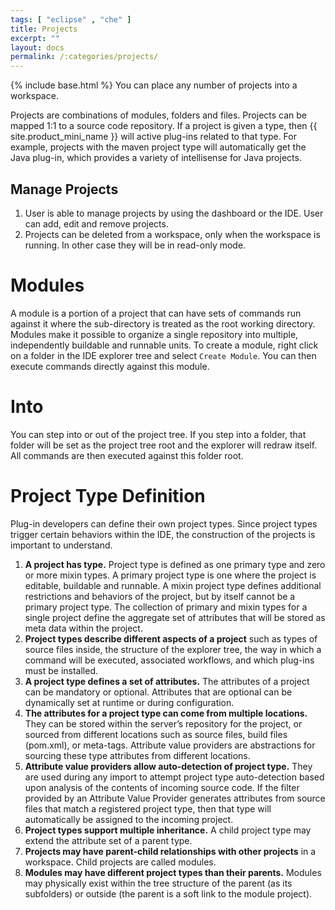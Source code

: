 ```yaml
---
tags: [ "eclipse" , "che" ]
title: Projects
excerpt: ""
layout: docs
permalink: /:categories/projects/
---
```

{% include base.html %}
You can place any number of projects into a workspace.

Projects are combinations of modules, folders and files. Projects can be mapped 1:1 to a source code repository. If a project is given a type, then {{ site.product_mini_name }} will active plug-ins related to that type. For example, projects with the maven project type will automatically get the Java plug-in, which provides a variety of intellisense for Java projects.

## Manage Projects
1. User is able to manage projects by using the dashboard or the IDE. User can add, edit and remove projects.
2. Projects can be deleted from a workspace, only when the workspace is running. In other case they will be in read-only mode.

# Modules  
A module is a portion of a project that can have sets of commands run against it where the sub-directory is treated as the root working directory. Modules make it possible to organize a single repository into multiple, independently buildable and runnable units. To create a module, right click on a folder in the IDE explorer tree and select `Create Module`.  You can then execute commands directly against this module.

# Into  
You can step into or out of the project tree. If you step into a folder, that folder will be set as the project tree root and the explorer will redraw itself. All commands are then executed against this folder root.

# Project Type Definition  
Plug-in developers can define their own project types. Since project types trigger certain behaviors within the IDE, the construction of the projects is important to understand.

1. **A project has type.** Project type is defined as one primary type and zero or more mixin types. A primary project type is one where the project is editable, buildable and runnable. A mixin project type defines additional restrictions and behaviors of the project, but by itself cannot be a primary project type. The collection of primary and mixin types for a single project define the aggregate set of attributes that will be stored as meta data within the project.
2. **Project types describe different aspects of a project** such as types of source files inside, the structure of the explorer tree, the way in which a command will be executed, associated workflows, and which plug-ins must be installed.
3. **A project type defines a set of attributes.** The attributes of a project can be mandatory or optional. Attributes that are optional can be dynamically set at runtime or during configuration.
4. **The attributes for a project type can come from multiple locations.** They can be stored within the server’s repository for the project, or sourced from different locations such as source files, build files (pom.xml), or meta-tags. Attribute value providers are abstractions for sourcing these type attributes from different locations.
5. **Attribute value providers allow auto-detection of project type.** They are used during any import to attempt project type auto-detection based upon analysis of the contents of incoming source code. If the filter provided by an Attribute Value Provider generates attributes from source files that match a registered project type, then that type will automatically be assigned to the incoming project.
6. **Project types support multiple inheritance.** A child project type may extend the attribute set of a parent type.
7. **Projects may have parent-child relationships with other projects** in a workspace. Child projects are called modules.
8. **Modules may have different project types than their parents.** Modules may physically exist within the tree structure of the parent (as its subfolders) or outside (the parent is a soft link to the module project).
